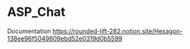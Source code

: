 # ASP_Chat

Documentation https://rounded-lift-282.notion.site/Hexagon-138ee96f5049809ebd52e0319d0b5599
